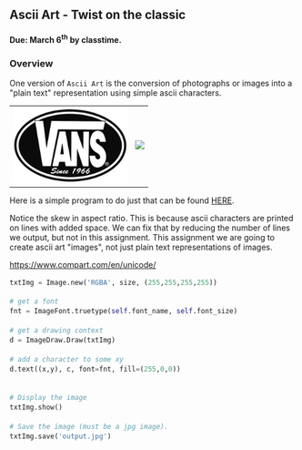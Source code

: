 ## Ascii Art - Twist on the classic
#### Due: March 6<sup>th</sup> by classtime.


### Overview

One version of `Ascii Art` is the conversion of photographs or images into a "plain text" representation using simple ascii characters. 

|            |             |
|:----------:|:-----------:|
| <img src="vans-logo.png" width="200"> | <img src="http://cs.mwsu.edu/~griffin/zcloud/zcloud-files/vans.png" width="200"> |

Here is a simple program to do just that can be found [HERE](./ascii_art.py). 

Notice the skew in aspect ratio. This is because ascii characters are printed on lines with added space. We can fix that by reducing the number of lines we output, but not in this assignment. This assignment we are going to create ascii art "images", not just plain text representations of images.



https://www.compart.com/en/unicode/

```python
txtImg = Image.new('RGBA', size, (255,255,255,255))

# get a font
fnt = ImageFont.truetype(self.font_name, self.font_size)

# get a drawing context
d = ImageDraw.Draw(txtImg)

# add a character to some xy 
d.text((x,y), c, font=fnt, fill=(255,0,0))


# Display the image
txtImg.show()

# Save the image (must be a jpg image).
txtImg.save('output.jpg')
```
